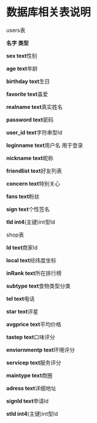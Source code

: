 # 数据库相关表说明
users表
   
**名字 类型** 

**sex   text**性别

**age text**年龄

**birthday text**生日

**favorite text**喜爱


**realname text**真实姓名

**password text**密码

**user_id text**字符串型Id

**loginname text**用户名 用于登录

**nickname text**昵称

**friendlist text**好友列表

**concern text**特别关心

**fans text**粉丝

**sign text**个性签名

**tId int4**(主键)int型Id

shop表

**Id   text**商家Id

**local text**经纬度坐标

**inRank text**所在排行榜

**subtype text**食物类型分类

**tel text**电话

**star text**评星

**avgprice text**平均价格

**tastep text**口味评分

**enviornmentp text**环境评分

**servicep text**服务评分

**maintype text**商圈

**adress text**详细地址

**signId text**申请Id

**stId int4**(主键)int型Id

